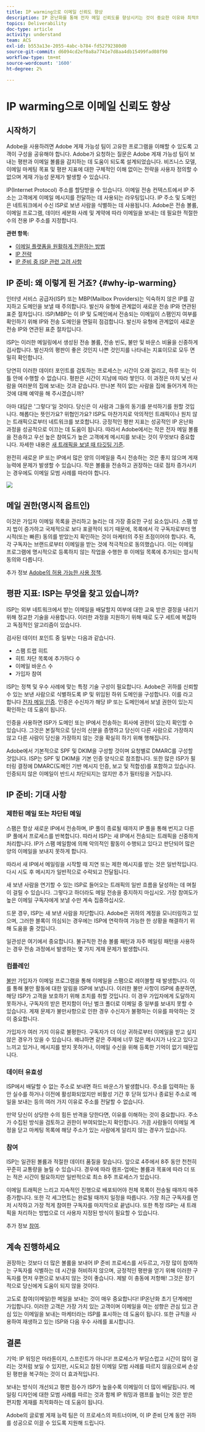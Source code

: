 ```yaml
---
title: IP warming으로 이메일 신뢰도 향상
description: IP 온난화를 통해 전자 메일 신뢰도를 향상시키는 것이 중요한 이유와 최적의 게재 능력을 위해 진행하는 방법을 알아봅니다.
topics: Deliverability
doc-type: article
activity: understand
team: ACS
exl-id: b553a13e-2055-4abc-b784-fd52792380d0
source-git-commit: d6094cd2ef0a8a7741e7d8aa4db15499fad08f90
workflow-type: tm+mt
source-wordcount: '1600'
ht-degree: 2%

---
```


# IP warming으로 이메일 신뢰도 향상

<!--Increase your email reputation with IP warming

## IP Warming overview

In the Adobe Deliverability Consulting and Deliverability Operations teams, we have a vested interest in helping new Campaign customers be as successful as possible as they embark on the route of an IP warming process. If you’ve never been a part of such a project, you may have a lot of questions about it. Let’s get down to the details!-->

## 시작하기

Adobe을 사용하려면 Adobe 게재 가능성 팀이 고유한 프로그램을 이해할 수 있도록 고객이 구성을 공유해야 합니다. Adobe가 요청하는 질문은 Adobe 게재 가능성 팀이 보내는 평판과 이메일 볼륨을 감지하는 데 도움이 되도록 설계되었습니다. 비즈니스 모델, 이메일 마케팅 목표 및 평판 지표에 대한 구체적인 이해 없이는 전략을 사용자 정의할 수 없으며 게재 가능성 문제가 발생할 수 있습니다.

IP(Internet Protocol) 주소를 할당받을 수 있습니다. 이메일 전송 컨텍스트에서 IP 주소는 고객에게 이메일 메시지를 전달하는 데 사용되는 라우팅입니다. IP 주소 및 도메인은 네트워크에서 수신 ISP로 보낸 사람을 식별하는 데 사용됩니다. Adobe은 전송 볼륨, 이메일 프로그램, 데이터 세분화 사례 및 계약에 따라 이메일을 보내는 데 필요한 적절한 수의 전용 IP 주소를 지정합니다.

**관련 항목:**
* [이메일 플랫폼을 원활하게 전환하는 방법](../../help/transition-process/switching-email-platforms.md)
* [IP 전략](../../help/transition-process/infrastructure.md#ip-strategy)
* [IP 준비 중 ISP 관련 고려 사항](../../help/transition-process/isp-specific-considerations-during-ip-warming.md)

## IP 준비: 왜 이렇게 된 거죠? {#why-ip-warming}

인터넷 서비스 공급자(ISP) 또는 MBP(Mailbox Providers)는 익숙하지 않은 IP를 감지하고 도메인을 보낼 때 주의합니다. 발신자 유형에 관계없이 새로운 전송 IP와 연관된 표준 절차입니다. ISP/MBP는 이 IP 및 도메인에서 전송되는 이메일이 스팸인지 여부를 확인하기 위해 IP와 전송 도메인을 면밀히 점검합니다.  발신자 유형에 관계없이 새로운 전송 IP와 연관된 표준 절차입니다.

ISP는 이러한 메일링에서 생성된 전송 볼륨, 전송 빈도, 불만 및 바운스 비율을 신중하게 검사합니다. 발신자의 평판이 좋은 것인지 나쁜 것인지를 나타내는 지표이므로 모두 면밀히 확인합니다.

당연히 이러한 데이터 포인트를 검토하는 프로세스는 시간이 오래 걸리고, 하루 또는 이틀 안에 수행할 수 없습니다. 평판은 시간이 지남에 따라 쌓인다. 이 과정은 마치 낯선 사람을 여러분의 집에 보내는 것과 같습니다. 만나본 적이 없는 사람을 집에 들어가게 하는 것에 대해 예약을 해 주시겠습니까?

아마 대답은 &#39;그렇다&#39;일 것이다. 당신은 이 사람과 그들의 동기를 분석하기를 원할 것입니다. 해롭다는 뜻인가요? 위협인가요? ISP도 마찬가지로 악의적인 트래픽이나 원치 않는 트래픽으로부터 네트워크를 보호합니다. 긍정적인 평판 지표는 성공적인 IP 온난화 과정을 성공적으로 이끄는 데 도움이 됩니다. 따라서 Adobe에서는 작은 전자 메일 볼륨을 전송하고 우선 높은 참여도가 높은 고객에게 메시지를 보내는 것이 무엇보다 중요합니다. 자세한 내용은 [새 트래픽을 보낼 때 타깃팅 기준](/help/transition-process/targeting-criteria.md).

완전히 새로운 IP 또는 IP에서 많은 양의 이메일을 즉시 전송하는 것은 좋지 않으며 게재 능력에 문제가 발생할 수 있습니다. 작은 볼륨을 전송하고 권장하는 대로 점차 증가시키는 경우에도 이메일 모범 사례를 따라야 합니다.

![](../../help/assets/ip-warming-volume-trend.png)

## 메일 권한(명시적 옵트인)

이것은 가입자 이메일 목록을 관리하고 늘리는 데 가장 중요한 구성 요소입니다. 스팸 방지 법이 증가하고 국제적으로 보다 포괄적이 되기 때문에, 목록에서 각 구독자로부터 명시적(또는 빠른) 동의를 받았는지 확인하는 것이 마케터의 주된 초점이어야 합니다. 즉, 각 구독자는 브랜드로부터 이메일을 받는 것에 적극적으로 동의했습니다. 이는 이메일 프로그램에 명시적으로 등록하지 않는 작업을 수행한 후 이메일 목록에 추가되는 암시적 동의와 다릅니다.

추가 정보 [Adobe의 허용 가능한 사용 정책](https://www.adobe.com/legal/terms/aup.html).

## 평판 지표: ISP는 무엇을 찾고 있습니까?

ISP는 외부 네트워크에서 받는 이메일을 배달할지 여부에 대한 교육 받은 결정을 내리기 위해 정교한 기술을 사용합니다. 이러한 과정을 지원하기 위해 때로 도구 세트에 복잡하고 독점적인 알고리즘이 있습니다.

검사된 데이터 포인트 중 일부는 다음과 같습니다.

* 스팸 트랩 히트
* 히트 차단 목록에 추가하다 수
* 이메일 바운스 수
* 가입자 참여

ISP는 정책 및 우수 사례에 맞는 특정 기술 구성이 필요합니다. Adobe은 귀하를 신뢰할 수 있는 보낸 사람으로 식별하도록 IP 및 위임된 하위 도메인을 구성합니다. 이를 라고 합니다 [전자 메일 인증](/help/transition-process/infrastructure.md#authentication). 인증은 수신자가 해당 IP 또는 도메인에서 보낼 권한이 있는지 확인하는 데 도움이 됩니다.

인증을 사용하면 ISP가 도메인 또는 IP에서 전송하는 회사에 권한이 있는지 확인할 수 있습니다. 그것은 본질적으로 당신의 신분을 증명하고 당신이 다른 사람으로 가장하지 않고 다른 사람이 당신을 가장하지 않는 것을 확실히 하기 위해 행해집니다.

Adobe에서 기본적으로 SPF 및 DKIM을 구성할 것이며 요청별로 DMARC를 구성할 것입니다. ISP는 SPF 및 DKIM을 기본 인증 양식으로 참조합니다. 또한 많은 ISP가 필터링 결정에 DMARC(도메인 기반 메시지 인증, 보고 및 적합성)를 포함하고 있습니다. 인증되지 않은 이메일이 반드시 차단되지는 않지만 추가 필터링을 거칩니다.

## IP 준비: 기대 사항

### 제한된 메일 또는 차단된 메일

스팸은 항상 새로운 IP에서 전송하며, IP 풀이 종료될 때까지 IP 풀을 통해 번지고 다른 IP 풀에서 프로세스를 반복합니다. 따라서 ISP는 새 IP에서 전송되는 트래픽을 신중하게 처리합니다. IP가 스팸 메일함에 의해 악의적인 활동이 수행되고 있다고 판단되어 많은 양의 이메일을 보내지 못하게 합니다.

따라서 새 IP에서 메일링을 시작할 때 지연 또는 제한 메시지를 받는 것은 일반적입니다. 다시 시도 후 메시지가 일반적으로 수락되고 전달됩니다.

새 보낸 사람을 연기할 수 있는 ISP로 들어오는 트래픽의 일반 흐름을 달성하는 데 며칠이 걸릴 수 있습니다. 그렇다고 하더라도 메일 전송을 중지하지 마십시오. 가장 참여도가 높은 이메일 구독자에게 보낼 수만 계속 집중하십시오.

드문 경우, ISP는 새 보낸 사람을 차단합니다. Adobe은 귀하의 계정을 모니터링하고 있으며, 그러한 블록이 의심되는 경우에는 ISP에 연락하여 가능한 한 상황을 해결하기 위해 도움을 줄 것입니다.

일관성은 여기에서 중요합니다. 불규칙한 전송 볼륨 패턴과 자주 메일링 패턴을 사용하는 경우 전송 과정에서 발생하는 몇 가지 게재 문제가 발생합니다.

### 컴플레인

[불만](/help/metrics/complaints.md) 가입자가 이메일 프로그램을 통해 이메일을 스팸으로 레이블할 때 발생합니다. 이를 통해 불만 활동에 대한 알림을 ISP에 보냅니다. 이러한 불만 사항이 ISP에 충분하면, 해당 ISP가 고객을 보호하기 위해 조치를 취할 것입니다. 이 경우 가입자에게 도달하지 못하거나, 구독자의 받은 편지함이 아닌 벌크 폴더로 이메일 중 일부를 보내지 못할 수 있습니다. 게재 문제가 불만사항으로 인한 경우 수신자가 불평하는 이유를 파악하는 것이 중요합니다.

가입자가 여러 가지 이유로 불평한다. 구독자가 더 이상 귀하로부터 이메일을 받고 싶지 않은 경우가 있을 수 있습니다. 왜냐하면 같은 주제에 너무 많은 메시지가 나오고 있다고 느끼고 있거나, 메시지를 받지 못하거나, 이메일 수신을 위해 등록한 기억이 없기 때문입니다.

### 데이터 유효성

ISP에서 배달할 수 없는 주소로 보내면 하드 바운스가 발생합니다. 주소를 입력하는 동안 실수를 하거나 이전에 활성화되었지만 비활성 기간 후 닫혀 있거나 종료된 주소로 메일을 보내는 등의 여러 가지 이유로 주소를 전달할 수 없습니다.

만약 당신이 상당한 수의 힘든 반격을 당한다면, 이유를 이해하는 것이 중요합니다. 주소가 수집된 방식을 검토하고 권한이 부여되었는지 확인합니다. 가끔 사람들이 이메일 계정을 닫고 마케팅 목록에 해당 주소가 있는 사람에게 알리지 않는 경우가 있습니다.

### 참여

ISP는 일관된 볼륨과 적절한 데이터 품질을 찾습니다. 앞으로 4주에서 8주 동안 천천히 꾸준히 교통량을 늘릴 수 있습니다. 경우에 따라 램프-업에는 볼륨과 목표에 따라 더 또는 적은 시간이 필요하지만 일반적으로 최소 8주 프로세스가 있습니다.

이메일 트래픽은 느리고 지속적인 진행으로 배포되어야 전체 목록이 전송될 때까지 매주 증가합니다. 또한 각 세그먼트는 완료될 때까지 일정을 따릅니다. 가장 최근 구독자를 먼저 시작하고 가장 적게 참여한 구독자를 마지막으로 끝냅니다. 또한 특정 ISP는 새 트래픽을 처리하는 방법으로 더 사용자 지정된 방식이 필요할 수 있습니다.

추가 정보 [참여](/help/engagement.md).

## 계속 진행하세요

권장하는 것보다 더 많은 볼륨을 보내어 IP 준비 프로세스를 서두르고, 가장 많이 참여하는 구독자를 식별하는 데 시간을 허비하지 않으며, 긍정적인 평판을 얻기 위해 이러한 구독자를 먼저 우편으로 보내지 않는 것이 좋습니다. 제발 이 충동에 저항해! 그것은 장기적으로 당신에게 도움이 되지 않을 것이다.

고도로 참여(이메일)한 메일을 보내는 것이 매우 중요합니다! IP온난화 초기 단계에만 가입합니다. 이러한 고객은 가장 가치 있는 고객이며 이메일을 여는 성향은 관심 있고 관심 있는 이메일을 보내는 마케터라는 ISP를 표시하는 데 도움이 됩니다. 또한 규칙을 사용하여 재생하고 있는 ISP와 다음 우수 사례를 표시합니다.

## 결론

기억: IP 워밍은 마라톤이지, 스프린트가 아니다!  프로세스가 부담스럽고 시간이 많이 걸리는 것처럼 보일 수 있지만, 시도되고 참된 이메일 모범 사례를 따르지 않음으로써 손상된 평판을 복구하는 것이 더 효과적입니다.

보내는 방식이 개선되고 평판 점수가 ISP가 높을수록 이메일이 더 많이 배달됩니다. 메일링 디자인에 대한 모범 사례를 따르는 것과 함께 IP 워밍과 램프를 높이는 것은 받은 편지함 게재를 최적화하는 데 도움이 됩니다.

Adobe의 글로벌 게재 능력 팀은 이 프로세스의 파트너이며, 이 IP 준비 단계 동안 귀하를 성공으로 이끌 수 있도록 지원해 드립니다.
